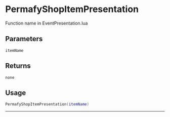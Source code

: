 # PermafyShopItemPresentation
Function name in EventPresentation.lua
## Parameters
`itemName`
## Returns
`none`
## Usage
```lua
PermafyShopItemPresentation(itemName)
```
---
